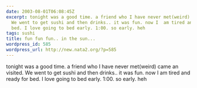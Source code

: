 ```yaml
---
date: 2003-08-01T06:08:45Z
excerpt: tonight was a good time. a friend who I have never met(weird) came an visited.
  We went to get sushi and then drinks.. it was fun. now I  am tired and ready for
  bed. I love going to bed early. 1:00. so early. heh
tags: sushi
title: fun fun fun.. in the sun...
wordpress_id: 585
wordpress_url: http://new.nata2.org/?p=585
---
```


tonight was a good time. a friend who I have never met(weird) came an visited. We went to get sushi and then drinks.. it was fun. now I  am tired and ready for bed. I love going to bed early. 1:00. so early. heh
